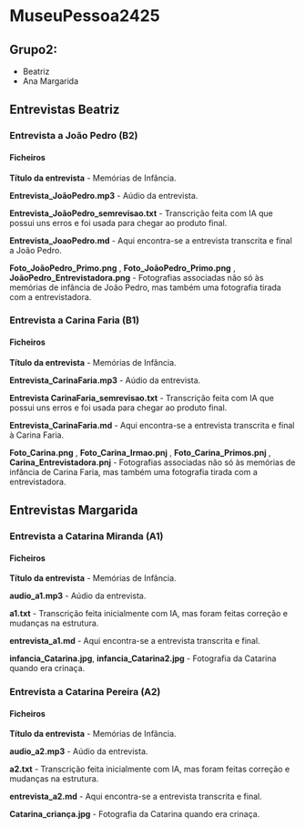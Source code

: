 # MuseuPessoa2425

## Grupo2: 
 - Beatriz
 - Ana Margarida

## Entrevistas Beatriz
### Entrevista a João Pedro (B2)

#### Ficheiros

**Título da entrevista** - Memórias de Infância.

**Entrevista_JoãoPedro.mp3** - Aúdio da entrevista.

**Entrevista_JoãoPedro_semrevisao.txt** - Transcrição feita com IA que possui uns erros e foi usada para chegar ao produto final.

**Entrevista_JoaoPedro.md** - Aqui encontra-se a entrevista transcrita e final a João Pedro.

**Foto_JoãoPedro_Primo.png** , **Foto_JoãoPedro_Primo.png** , **JoãoPedro_Entrevistadora.png** - Fotografias associadas não só às memórias de infância de João Pedro, mas também uma fotografia tirada com a entrevistadora.

### Entrevista a Carina Faria (B1)

#### Ficheiros

**Título da entrevista** - Memórias de Infância.

**Entrevista_CarinaFaria.mp3** - Aúdio da entrevista.

**Entrevista CarinaFaria_semrevisao.txt** - Transcrição feita com IA que possui uns erros e foi usada para chegar ao produto final.

**Entrevista_CarinaFaria.md** - Aqui encontra-se a entrevista transcrita e final à Carina Faria.

**Foto_Carina.png** , **Foto_Carina_Irmao.pnj** , **Foto_Carina_Primos.pnj** , **Carina_Entrevistadora.pnj** - Fotografias associadas não só às memórias de infância de Carina Faria, mas também uma fotografia tirada com a entrevistadora.

## Entrevistas Margarida
### Entrevista a Catarina Miranda (A1)

#### Ficheiros

**Título da entrevista** - Memórias de Infância.

**audio_a1.mp3** - Aúdio da entrevista.

**a1.txt** - Transcrição feita inicialmente com IA, mas foram feitas correção e mudanças na estrutura.

**entrevista_a1.md** - Aqui encontra-se a entrevista transcrita e final.

**infancia_Catarina.jpg**, **infancia_Catarina2.jpg** - Fotografia da Catarina quando era crinaça.

### Entrevista a Catarina Pereira (A2)

#### Ficheiros

**Título da entrevista** - Memórias de Infância.

**audio_a2.mp3** - Aúdio da entrevista.

**a2.txt** - Transcrição feita inicialmente com IA, mas foram feitas correção e mudanças na estrutura.

**entrevista_a2.md** - Aqui encontra-se a entrevista transcrita e final.

**Catarina_criança.jpg** - Fotografia da Catarina quando era crinaça.

